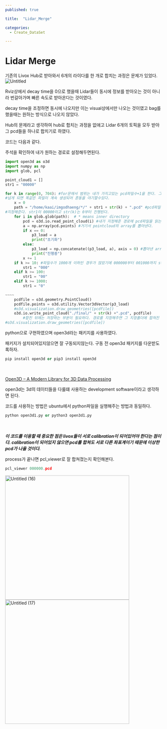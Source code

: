 ```yaml
---
published: true

title:  "Lidar_Merge"

categories: 
  - Create_DataSet

---
```


# Lidar Merge

기존의 Livox Hub로 받아와서 6개의 라이다를 한 개로 합치는 과정은 문제가 있었다.
![Untitled](https://github.com/johook/Data-Synchronization/assets/116954375/fb3465e8-447e-4a74-9b95-f62dbc2e733e)

Rviz상에서 decay time을 0으로 했을때 Lidar들이 동시에 정보를 받아오는 것이 아니라 번갈아가며 빠른 속도로 받아온다는 것이였다.

decay time을 조정하면 동시에 나오지만 이는 visual상에서만 나오는 것이였고 bag를 했을때는 원하는 방식으로 나오지 않았다.

Hub의 문제라고 생각하여 hub로 합치는 과정을 없애고 Lidar 6개의 토픽을 모두 받아 그 pcd들을 하나로 합치기로 하였다.

코드는 다음과 같다.

주석을 확인하여 내가 원하는 경로로 설정해두면된다.

```python
import open3d as o3d
import numpy as np
import glob, pcl

point_cloud1 = []
str1 = "00000"

for k in range(0, 704): #for문에서 범위는 내가 가지고있는 pcd파일수+1을 한다. 그 수를 
#넘게 되면 똑같은 파일이 계속 생성되어 혼동을 야기할수있다.
    x = 0
    path = "/home/kaai/imgodhaeng/*/" + str1 + str(k) + ".pcd" #pcd파일이 존재하는 경로를
#지정해준다. str1이 00000이고 str(k)는 0부터 진행된다.
    for i in glob.glob(path):  # * means inner directory
        pcd = o3d.io.read_point_cloud(i) #내가 지정해준 경로에 pcd파일을 읽는다.
        a = np.array(pcd.points) #거기서 pointcloud의 array를 뽑아낸다.
        if x == 0:
            p3_load = a
            print("초기화")
        else:
            p3_load = np.concatenate((p3_load, a), axis = 0) #뽑아낸 array들을 모두 합친다.
            print("진행중")
        x += 1
    if k >= 10: #파일수가 1000개 이하인 경우가 많았기에 000000부터 001000까지 str1을 조정해주는 부분이다.
        str1 = "000"
    elif k >= 100:
        str1 = "00"
    elif k >= 1000:
        str1 = "0"

~~~~
    pcdfile = o3d.geometry.PointCloud()
    pcdfile.points = o3d.utility.Vector3dVector(p3_load)
    #o3d.visualization.draw_geometries([pcdfile])
    o3d.io.write_point_cloud("./final/" + str(k) +".pcd", pcdfile)
		#합친 뒤에는 저장하는 부분이 필요하다. 경로를 지정해주면 그 지정폴더에 합쳐진 pcd가 존재한다.
#o3d.visualization.draw_geometries([pcdfile])

```

python으로 구현하였으며 open3d라는 패키지를 사용하였다.

패키지가 설치되어있지않으면 잘 구동되지않는다. 구동 전 open3d 패키지를 다운받도록하자.

```python
pip install open3d or pip3 install open3d

```
<br><br>
[Open3D – A Modern Library for 3D Data Processing](http://www.open3d.org/)

open3d는 3d의 데이터들을 다룰떄 사용하는 development software이라고 생각하면 된다.

코드를 사용하는 방법은 ubuntu에서 python파일을 실행해주는 방법과 동일하다.

```python
python open3d1.py or python3 open3d1.py

```
<br><br>
_**이 코드를 이용할 때 중요한 점은 livox들이 서로 calibration이 되어있어야 한다는 점이다. calibration이 되어있지 않으면 pcd를 합쳐도 서로 다른 좌표계이기 때문에 이상한 pcd가 나올 것이다.**_

process가 끝나면 pcl_viewer로 잘 합쳐졌는지 확인해본다.

```python
pcl_viewer 000000.pcd

```

<img src="https://github.com/johook/Data-Synchronization/assets/116954375/5cc14673-cb86-4ce4-ac11-b5df2bf6c0a6" alt="Untitled (16)" width="400" height="400">  <img src="https://github.com/johook/Data-Synchronization/assets/116954375/3573e9dd-6b28-4662-ab0b-f378c1bda9c1" alt="Untitled (17)" width="400" height="400">
